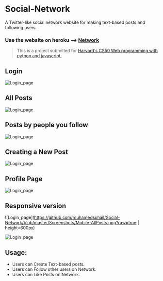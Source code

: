 # Social-Network

A Twitter-like social network website for making text-based posts and following users.

### Use the website on heroku --> [Network](https://social-network-cs50.herokuapp.com)

> This is a project submitted for [Harvard's CS50 Web programming with python and javascript.](https://cs50.harvard.edu/web/2020/)

## Login

![Login_page](https://github.com/muhamedsuhail/Social-Network/blob/master/Screenshots/Login.png?raw=true)

## All Posts 

![Login_page](https://github.com/muhamedsuhail/Social-Network/blob/master/Screenshots/AllPosts.png?raw=true)

## Posts by people you follow

![Login_page](https://github.com/muhamedsuhail/Social-Network/blob/master/Screenshots/FPosts.png?raw=true)

## Creating a New Post

![Login_page](https://github.com/muhamedsuhail/Social-Network/blob/master/Screenshots/NewPost.png?raw=true)

## Profile Page

![Login_page](https://github.com/muhamedsuhail/Social-Network/blob/master/Screenshots/Profile.png?raw=true)

## Responsive version

![Login_page](https://github.com/muhamedsuhail/Social-Network/blob/master/Screenshots/Mobile-AllPosts.png?raw=true | height=600px)

![Login_page](https://github.com/muhamedsuhail/Social-Network/blob/master/Screenshots/Mobile-Profile.png?raw=true)

## Usage:

*   Users can Create Text-based posts.
*   Users can Follow other users on Network.
*   Users can Like Posts on Network.